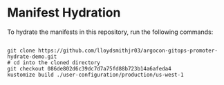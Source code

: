 
# Manifest Hydration

To hydrate the manifests in this repository, run the following commands:

```shell

git clone https://github.com/lloydsmithjr03/argocon-gitops-promoter-hydrate-demo.git
# cd into the cloned directory
git checkout 086de802d6c39dc7d7a75fd88b723b14a6afeda4
kustomize build ./user-configuration/production/us-west-1
```